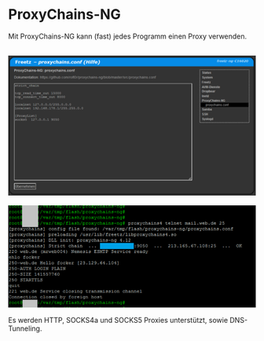 # ProxyChains-NG
Mit ProxyChains-NG kann (fast) jedes Programm einen Proxy verwenden.<br>

<br>
<a href='../../docs/screenshots/000-PKG_proxychains-ng.png'><img src='../../docs/screenshots/000-PKG_proxychains-ng_md.png'></a>
&emsp;
<a href='../../docs/screenshots/000-PKG_proxychains-ng_terminal.png'><img src='../../docs/screenshots/000-PKG_proxychains-ng_terminal_md.png'></a>
<br>

Es werden HTTP, SOCKS4a und SOCKS5 Proxies unterstützt, sowie DNS-Tunneling.

